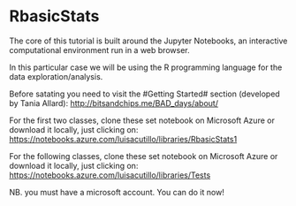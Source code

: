 # RbasicStats
The core of this tutorial is built around the Jupyter Notebooks, an interactive computational environment run in a web browser.

In this particular case we will be using the R programming language for the data exploration/analysis.

Before satating you need to visit the #Getting Started# section (developed by Tania Allard):
http://bitsandchips.me/BAD_days/about/

For the first two classes, clone these set notebook on Microsoft Azure or download it locally, just clicking on:
https://notebooks.azure.com/luisacutillo/libraries/RbasicStats1

For the following classes, clone these set notebook on Microsoft Azure or download it locally, just clicking on:
https://notebooks.azure.com/luisacutillo/libraries/Tests

NB. you must have a microsoft account. You can do it now!

